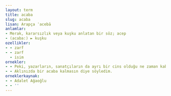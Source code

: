 ```yaml
---
layout: term
title: acaba
slug: acaba
lisan: Arapça ʿacebā
anlamlar:
- Merak, kararsızlık veya kuşku anlatan bir söz; acep
- (acaba:) ► kuşku
ozellikler:
- - zarf
- - zarf
  - isim
ornekler:
- - Peki, yazarların, sanatçıların da ayrı bir cins olduğu ne zaman kabul edilecek acaba?
- - Aklınızda bir acaba kalmasın diye söyledim.
orneklerkaynak:
- - Adalet Ağaoğlu
- - ''
---
```

